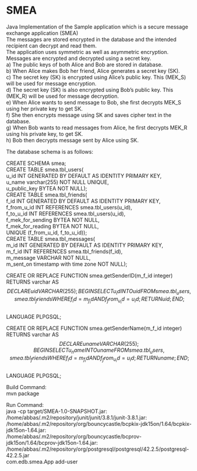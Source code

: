# SMEA
Java Implementation of the Sample application which is a secure message exchange application (SMEA)  
The messages are stored encrypted in the database and the intended recipient can decrypt and read them.  
The application uses symmetric as well as asymmetric encryption.  
Messages are encrypted and decrypted using a secret key.  
a) The public keys of both Alice and Bob are stored in database.  
b) When Alice makes Bob her friend, Alice generates a secret key (SK).  
c) The secret key (SK) is encrypted using Alice’s public key. This (MEK_S) will be used for message encryption.  
d) The secret key (SK) is also encrypted using Bob’s public key. This (MEK_R) will be used for message decryption.  
e) When Alice wants to send message to Bob, she first decrypts MEK_S using her private key to get SK.  
f) She then encrypts message using SK and saves cipher text in the database.  
g) When Bob wants to read messages from Alice, he first decrypts MEK_R using his private key, to get SK.  
h) Bob then decrypts message sent by Alice using SK.  
  
The database schema is as follows:  
  
  CREATE SCHEMA smea;  
  CREATE TABLE smea.tbl_users(  
    u_id INT GENERATED BY DEFAULT AS IDENTITY PRIMARY KEY,  
    u_name varchar(255) NOT NULL UNIQUE,  
    u_public_key BYTEA NOT NULL);  
  CREATE TABLE smea.tbl_friends(  
    f_id INT GENERATED BY DEFAULT AS IDENTITY PRIMARY KEY,  
    f_from_u_id INT REFERENCES smea.tbl_users(u_id),  
    f_to_u_id INT REFERENCES smea.tbl_users(u_id),  
    f_mek_for_sending BYTEA NOT NULL,  
    f_mek_for_reading BYTEA NOT NULL,  
    UNIQUE (f_from_u_id, f_to_u_id));  
  CREATE TABLE smea.tbl_messages(  
    m_id INT GENERATED BY DEFAULT AS IDENTITY PRIMARY KEY,  
    m_f_id INT REFERENCES smea.tbl_friends(f_id),  
    m_message VARCHAR NOT NULL,  
    m_sent_on timestamp with time zone NOT NULL);  
  
  CREATE OR REPLACE FUNCTION smea.getSenderID(m_f_id integer)  
  RETURNS varchar AS $$  
  DECLARE uid VARCHAR(255);  
  BEGIN  
    SELECT u_id INTO uid FROM smea.tbl_users, smea.tbl_friends  
    WHERE f_id = m_f_id AND f_from_u_id = u_id;  
    RETURN uid;  
  END; $$  
  LANGUAGE PLPGSQL;  
  
  CREATE OR REPLACE FUNCTION smea.getSenderName(m_f_id integer)  
  RETURNS varchar AS $$  
  DECLARE uname VARCHAR(255);  
  BEGIN  
    SELECT u_name INTO uname FROM smea.tbl_users, smea.tbl_friends  
    WHERE f_id = m_f_id AND f_from_u_id = u_id;  
    RETURN uname;  
  END; $$  
  LANGUAGE PLPGSQL;  
  
Build Command:  
  mvn package  
  
Run Command:  
  java -cp target/SMEA-1.0-SNAPSHOT.jar:  
  /home/abbas/.m2/repository/junit/junit/3.8.1/junit-3.8.1.jar:  
  /home/abbas/.m2/repository/org/bouncycastle/bcpkix-jdk15on/1.64/bcpkix-jdk15on-1.64.jar:  
  /home/abbas/.m2/repository/org/bouncycastle/bcprov-jdk15on/1.64/bcprov-jdk15on-1.64.jar:  
  /home/abbas/.m2/repository/org/postgresql/postgresql/42.2.5/postgresql-42.2.5.jar  
  com.edb.smea.App add-user  
  
  
